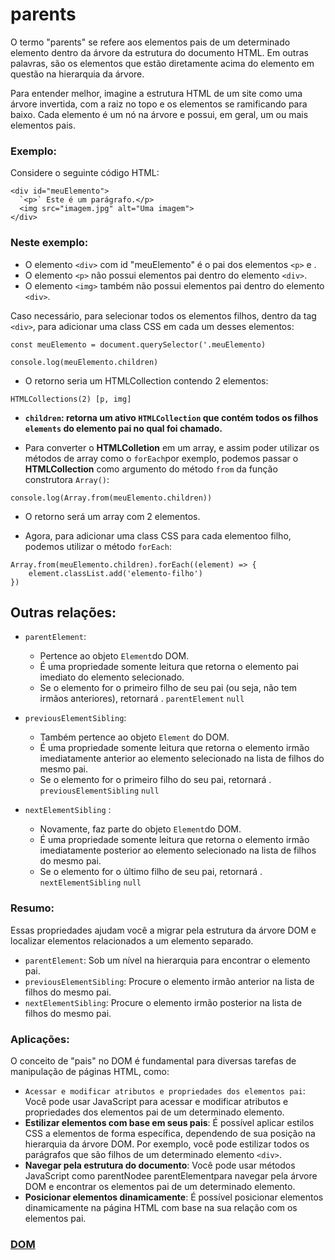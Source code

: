 # parents

O termo "parents" se refere aos elementos pais de um determinado elemento dentro da árvore da estrutura do documento HTML. Em outras palavras, são os elementos que estão diretamente acima do elemento em questão na hierarquia da árvore.

Para entender melhor, imagine a estrutura HTML de um site como uma árvore invertida, com a raiz no topo e os elementos se ramificando para baixo. Cada elemento é um nó na árvore e possui, em geral, um ou mais elementos pais.

### Exemplo:

Considere o seguinte código HTML:

```
<div id="meuElemento">
  `<p>` Este é um parágrafo.</p>
  <img src="imagem.jpg" alt="Uma imagem">
</div>
```

### Neste exemplo:

- O elemento `<div>` com id "meuElemento" é o pai dos elementos `<p>` e <img>.
- O elemento `<p>` não possui elementos pai dentro do elemento `<div>`.
- O elemento `<img>` também não possui elementos pai dentro do elemento `<div>`.

Caso necessário, para selecionar todos os elementos filhos, dentro da tag `<div>`, para adicionar uma class CSS em cada um desses elementos: 

```
const meuElemento = document.querySelector('.meuElemento)

console.log(meuElemento.children)
```

- O retorno seria um HTMLCollection contendo 2 elementos:

```
HTMLCollections(2) [p, img]
```

- **`children`: retorna um ativo `HTMLCollection` que contém todos os filhos `elements` do elemento pai no qual foi chamado.**

- Para converter o **HTMLColletion** em um array, e assim poder utilizar os métodos de array como o `forEach`por exemplo, podemos passar o **HTMLCollection** como argumento do método `from` da função construtora `Array()`:

```
console.log(Array.from(meuElemento.children))
```

- O retorno será um array com 2 elementos.

- Agora, para adicionar uma class CSS para cada elementoo filho, podemos utilizar o método `forEach`:

```
Array.from(meuElemento.children).forEach((element) => {
    element.classList.add('elemento-filho')
})
```

## Outras relações:

- `parentElement`:
   - Pertence ao objeto `Element`do DOM.
   - É uma propriedade somente leitura que retorna o elemento pai imediato do elemento selecionado.
   - Se o elemento for o primeiro filho de seu pai (ou seja, não tem irmãos anteriores), retornará . `parentElement` `null`

- `previousElementSibling`:
   - Também pertence ao objeto `Element` do DOM.
   - É uma propriedade somente leitura que retorna o elemento irmão imediatamente anterior ao elemento selecionado na lista de filhos do mesmo pai. 
   - Se o elemento for o primeiro filho do seu pai, retornará . `previousElementSibling` `null`

- `nextElementSibling` :

   - Novamente, faz parte do objeto `Element`do DOM.
   - É uma propriedade somente leitura que retorna o elemento irmão imediatamente posterior ao elemento selecionado na lista de filhos do mesmo pai.
   - Se o elemento for o último filho de seu pai, retornará . `nextElementSibling` `null`

### Resumo:

Essas propriedades ajudam você a migrar pela estrutura da árvore DOM e localizar elementos relacionados a um elemento separado.

- `parentElement`: Sob um nível na hierarquia para encontrar o elemento pai.
- `previousElementSibling`: Procure o elemento irmão anterior na lista de filhos do mesmo pai.
- `nextElementSibling`: Procure o elemento irmão posterior na lista de filhos do mesmo pai.



### Aplicações:

O conceito de "pais" no DOM é fundamental para diversas tarefas de manipulação de páginas HTML, como:

- `Acessar e modificar atributos e propriedades dos elementos pai`: Você pode usar JavaScript para acessar e modificar atributos e propriedades dos elementos pai de um determinado elemento.
- **Estilizar elementos com base em seus pais**: É possível aplicar estilos CSS a elementos de forma específica, dependendo de sua posição na hierarquia da árvore DOM. Por exemplo, você pode estilizar todos os parágrafos que são filhos de um determinado elemento `<div>`.
- **Navegar pela estrutura do documento**: Você pode usar métodos JavaScript como parentNodee parentElementpara navegar pela árvore DOM e encontrar os elementos pai de um determinado elemento.
- **Posicionar elementos dinamicamente**: É possível posicionar elementos dinamicamente na página HTML com base na sua relação com os elementos pai.

### [DOM](../dom.md)